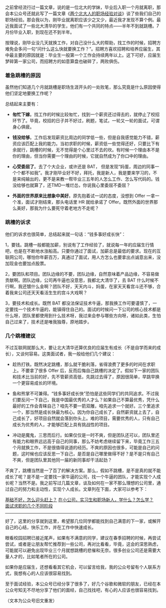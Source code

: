 之前曾经流行过一篇文章，说的是一位北大的学妹，毕业后入职一个月就离职，那会本公众号还就此写了一篇文章《[两个北大人的职场经验对谈](http://mp.weixin.qq.com/s?__biz=MzI3NzE1NDcyNQ==&mid=2247484494&idx=1&sn=e47d8cdb1e509e227d11d931464ccc5e&chksm=eb6bda84dc1c53922ff6078e82f1d6b70a853df8bf956b77bff0301698b507b4ea4f01bcdaf0&scene=21#wechat_redirect)》谈了些我们自己的职场经验。那会我以为，刚毕业就离职应该少之又少，最近我才发现不算个例。最近我面试了一些北大清华的学生，他们有一个共同的特点——半年不到就跳槽。7月份毕业入职，到现在还不到半年。

按理说，刚毕业没几天就换工作，对自己没什么大的帮助，找工作的时候，招聘方难免会多问一句“问什么这么快就要换工作？”。招聘方喜欢招聘和培养应届生，其中最主要的原因就是：毕业生一般第一个工作会持续两年以上。这下可好，应届生梦碎第一家公司，而招聘方的如意算盘也破碎了，两败俱伤。

### 着急跳槽的原因

虽然他们知道几个月就跳槽是职场生涯开头的一处败笔，那么究竟是什么原因使得他们坚定地要换工作呢？  

总结起来主要有：

-   **匆忙下嫁**。找工作的时候比较匆忙，找到一个薪资还过得去的，就停止了校招环节了。毕竟，校招的日子并不好过，刷题，笔试，一轮又一轮的面试，可谓身心俱疲。
    
-   **钱没给够**。工作后发现薪资比周边的同学低一些，但是自我感觉能力不错，薪资应该匹配上我的能力。当初求职的时候，薪资低一些觉得还好，只要比下有余就行，跳槽的时候，无不觉得是个心里过不去的坎。有时候一个理由本不是你的理由，但当你需要一个理由的时候，它就自然成为了你口中的理由。
    
-   **心受委屈了**。去了个大企业，或许还是 BAT， 但是发现“妈蛋，周边的同事一个个都不如我”。我才刚毕业好不好，拜托，我是新人，我是要来学习的，不是来纯输出的，更不是来教一帮毕业三五年的人怎么工作、怎么写代码的。钱没给够也就算了，还TMD一堆烂怂，你说我心里委屈不委屈？
    
-   **外面的世界原来比想象中美好**。原先抱着试一试的态度，没想到 Offer 一拿一个准，面试才刚结束，那头电话里 HR 就给承诺了 Offer。既然外面的世界那么美好，那我为什么要死守着老地方不走呢？

### 跳槽的诉求

他们的诉求也很简单，总结起来就一句话：“钱多事好成长快”：

1，要钱。跳槽一般都能加薪，别说有了工作经验了，就说每一年的应届生行情吧，也是在不断地水涨船高。只要你通过了面试，加薪总是最低的要求。现在的互联网公司，哪怕你年薪百万，真通过了面试，用人方怎么也要拿出点诚意出来，没加现金也要加点股票。

2，要团队和项目。团队边缘的不要，团队边缘，自然意味着产品边缘，不容易做贡献啊。团队边缘，公司再牛逼也没意思，我都北大清华了，去 BAT 什么时候不行啊，我还镀什么金啊？团队不好，天天内斗，妈蛋，在家天天看宫斗还不够，合着我来公司还天天看活生生的宫斗大戏啊？

3，要技术和成长。既然 BAT 都没法保证技术牛逼，那我换工作可要谨慎了，一定要找一个技术牛逼的，能镇得住自己的。面试的时候问一下公司的核心技术都是什么呀，团队里都使用到什么技术呀，我过来会参与哪些方向呀，诸如此类，生怕自己过来了，技术还是唯我独尊，原地踏步。

### 几个跳槽建议
不过互联网就那么大，要让北大清华还算优良的应届生有成长（不是自学而来的成长），又谈何容易。这类面试者，我一般给他们几个建议：

-   趁热打铁。既然决定跳槽，那么就干脆利落，省得浪费了更多的时间在求职上。不要拿了很多 Offer 后，反而后悔自己跳槽的决定了。假如下一家的团队和技术比当前的好，先不管薪资高低，先跳过去得了，原因很简单，早跳早换一个更容易成长的环境。
    
-   鱼和熊掌不可兼得。“钱多事好成长快”恐怕是这些同学们的共同追求。不过我们要反问一下自己，我是中国最优秀的人才么？如果自己不算最优秀，凭什么最好的工作会青睐自己？咱先不要一箭双雕，咱先追求一个就好。三个里追求一个，那当然是成长快最为核心。因为你自己成长了，自然薪资就上去了，自己成长了，好项目自然就会落到你头上。难的项目，需要优秀的人，只有自己成长为优秀的人，才能够匹配上具有挑战性的项目。
    
-   冲动是魔鬼，三思而后行。如果仅仅是一时不爽，但是团队还可以，团队里还有能力和眼界远远高于自己的同事，那么不妨考虑继续留下来，毕竟工作三五个月就换工作，不是很值得说道的经历。不爽的原因也很多，可能是自己的问题，这时候也应该反思一下自己，是否是自己哪里做得不好？是不是只有自己不爽，但是团队里其他同一届的新同事却干活起劲？

不爽了，跳槽当然是一了百了的解决方案。那么，假如不跳槽，是不是真的就不能成长了呢？是不是一定要找一家牛逼的公司，找一个牛逼的团队，才能实现个人成长呢？当然不是。我之前写过几篇文章，谈及如何在一家不那么理想的公司里，通过自己的努力和主动性，实现个人成长。文章列在下面，大家可以参考下：

[基础不好，怎么迎头赶上？](http://mp.weixin.qq.com/s?__biz=MzI3NzE1NDcyNQ==&mid=2247484686&idx=1&sn=8cd039f196fbc75812d860b4c69495e4&chksm=eb6bdbc4dc1c52d25ce45f2481157e80f26409bf2e841939066d1103f4f243a69dc752273f03&scene=21#wechat_redirect)
[在小公司，实习生和职场新人，学什么？怎么学？](http://mp.weixin.qq.com/s?__biz=MzI3NzE1NDcyNQ==&mid=2247484322&idx=1&sn=1886dfe6a3013b834b96e0cab8471efe&chksm=eb6bdd68dc1c547e840ecc413a5eb90a1888dae9b43e208e00d6901fc39954f210c8438b1aef&scene=21#wechat_redirect)  
[面试求职的几个不同阶段](http://mp.weixin.qq.com/s?__biz=MzI3NzE1NDcyNQ==&mid=2247484820&idx=1&sn=2d82435ccf1b48f50990887731c1df47&chksm=eb6bdb5edc1c52484a8ac35aa772bbf5d3fed1a99890503cdd09f1681d4959694b85f4a633a4&scene=21#wechat_redirect)

****

好了，这里的分享就到这里，希望那几位同学都能找到自己满意的下一家，或解开自己的心结，快乐工作，并在工作中快速成长。

眼看校园招聘已接近尾声，如果有不满意的同学，建议在春季招聘的时候，再尝试尝试，或者是让朋友帮忙推荐到一些公司，再对比看看，毕竟，这会的深思熟虑，可能就可以避免出现毕业三个月就想跳槽的悲催和无奈。很多创业公司还是需要大量人才的，比如笔者所在的公司。

如果你是应届生，还想看看其它机会，可以留言给我，我的公众号留有个人联系方式，我想有心的人应该很容易找到。

至于面试经验，本公众号已经分享了很多了，好几个谷歌和微软的朋友，已经在本公众号知无不尽地分享了他们的面经，自己找找吧，有心的人应该也很容易找到。

（文本为公众号旧文重发）
<!--stackedit_data:
eyJoaXN0b3J5IjpbLTQ1Nzk4MDQwNl19
-->